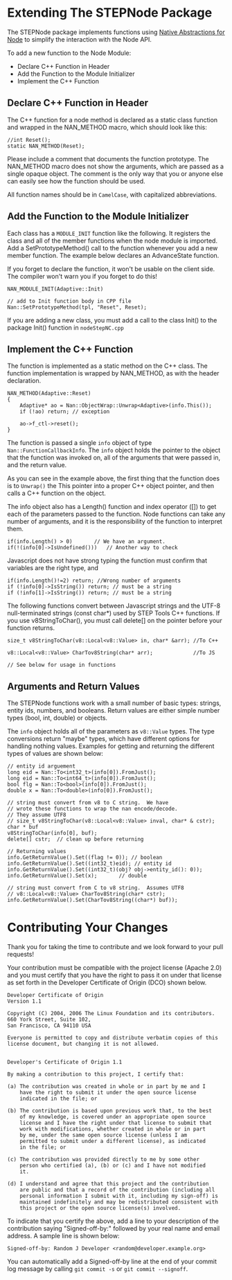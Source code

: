 # Extending The STEPNode Package

The STEPNode package implements functions using [Native Abstractions
for Node](https://github.com/nodejs/nan) to simplify the interaction
with the Node API.

To add a new function to the Node Module:

- Declare C++ Function in Header
- Add the Function to the Module Initializer
- Implement the C++ Function



## Declare C++ Function in Header

The C++ function for a node method is declared as a static class
function and wrapped in the NAN_METHOD macro, which should look like
this:

``` 
//int Reset();
static NAN_METHOD(Reset);
```

Please include a comment that documents the function prototype. The
NAN_METHOD macro does not show the arguments, which are passed as a
single opaque object.  The comment is the only way that you or anyone
else can easily see how the function should be used.

All function names should be in `CamelCase`, with capitalized
abbreviations.



## Add the Function to the Module Initializer

Each class has a `MODULE_INIT` function like the following. It
registers the class and all of the member functions when the node
module is imported. Add a SetPrototypeMethod() call to the function
whenever you add a new member function. The example below declares an
AdvanceState function.

If you forget to declare the function, it won\'t be usable on the
client side. The compiler won\'t warn you if you forget to do this!

``` {.code}
NAN_MODULE_INIT(Adaptive::Init)

// add to Init function body in CPP file
Nan::SetPrototypeMethod(tpl, "Reset", Reset);
```

If you are adding a new class, you must add a call to the class Init()
to the package Init() function in `nodeStepNC.cpp`



## Implement the C++ Function

The function is implemented as a static method on the C++ class.  The
function implementation is wrapped by NAN_METHOD, as with the header
declaration.

```
NAN_METHOD(Adaptive::Reset)
{
    Adaptive* ao = Nan::ObjectWrap::Unwrap<Adaptive>(info.This());
    if (!ao) return; // exception
    
    ao->f_ctl->reset();
}
```

The function is passed a single `info` object of type
`Nan::FunctionCallbackInfo`.  The `info` object holds the pointer to
the object that the function was invoked on, all of the arguments that
were passed in, and the return value.

As you can see in the example above, the first thing that the function
does is to `Unwrap()` the This pointer into a proper C++ object
pointer, and then calls a C++ function on the object.


The info object also has a Length() function and index operator (\[\])
to get each of the parameters passed to the function.  Node functions
can take any number of arguments, and it is the responsibility of the
function to interpret them.

```
if(info.Length() > 0)		// We have an argument. 
if(!(info[0]->IsUndefined())) 	// Another way to check
```

Javascript does not have strong typing the function must confirm that
variables are the right type, and

```
if(info.Length()!=2) return; //Wrong number of arguments
if (!info[0]->IsString()) return; // must be a string
if (!info[1]->IsString()) return; // must be a string
```

The following functions convert between Javascript strings and the
UTF-8 null-terminated strings (const char*) used by STEP Tools C++
functions.  If you use v8StringToChar(), you must call delete\[\] on
the pointer before your function returns.

```
size_t v8StringToChar(v8::Local<v8::Value> in, char* &arr);	//To C++

v8::Local<v8::Value> CharTov8String(char* arr);	     		//To JS

// See below for usage in functions

```


## Arguments and Return Values

The STEPNode functions work with a small number of basic types:
strings, entity ids, numbers, and booleans. Return values are either
simple number types (bool, int, double) or objects.

The `info` object holds all of the parameters as `v8::Value`
types. The type conversions return \"maybe\" types, which have
different options for handling nothing values.  Examples for getting
and returning the different types of values are shown below:

```
// entity id arguement
long eid = Nan::To<int32_t>(info[0]).FromJust();
long eid = Nan::To<int64_t>(info[0]).FromJust();
bool flg = Nan::To<bool>(info[0]).FromJust();
double x = Nan::To<double>(info[0]).FromJust();

// string must convert from v8 to C string.  We have
// wrote these functions to wrap the nan encode/decode.
// They assume UTF8
// size_t v8StringToChar(v8::Local<v8::Value> inval, char* & cstr);
char * buf
v8StringToChar(info[0], buf);
delete[] cstr;  // clean up before returning

// Returning values
info.GetReturnValue().Set((flag != 0)); // boolean
info.GetReturnValue().Set((int32_t)eid); // entity id
info.GetReturnValue().Set((int32_t)(obj? obj->entity_id(): 0));
info.GetReturnValue().Set(x);       // double

// string must convert from C to v8 string.  Assumes UTF8
// v8::Local<v8::Value> CharTov8String(char* cstr);
info.GetReturnValue().Set(CharTov8String((char*) buf));
```


# Contributing Your Changes

Thank you for taking the time to contribute and we look forward to
your pull requests!

Your contribution must be compatible with the project license (Apache
2.0) and you must certify that you have the right to pass it on under
that license as set forth in the Developer Certificate of Origin (DCO)
shown below.

```text
Developer Certificate of Origin
Version 1.1

Copyright (C) 2004, 2006 The Linux Foundation and its contributors.
660 York Street, Suite 102,
San Francisco, CA 94110 USA

Everyone is permitted to copy and distribute verbatim copies of this
license document, but changing it is not allowed.


Developer's Certificate of Origin 1.1

By making a contribution to this project, I certify that:

(a) The contribution was created in whole or in part by me and I
    have the right to submit it under the open source license
    indicated in the file; or

(b) The contribution is based upon previous work that, to the best
    of my knowledge, is covered under an appropriate open source
    license and I have the right under that license to submit that
    work with modifications, whether created in whole or in part
    by me, under the same open source license (unless I am
    permitted to submit under a different license), as indicated
    in the file; or

(c) The contribution was provided directly to me by some other
    person who certified (a), (b) or (c) and I have not modified
    it.

(d) I understand and agree that this project and the contribution
    are public and that a record of the contribution (including all
    personal information I submit with it, including my sign-off) is
    maintained indefinitely and may be redistributed consistent with
    this project or the open source license(s) involved.
```

To indicate that you certify the above, add a line to your description
of the contribution saying "Signed-off-by:" followed by your real name
and email address.  A sample line is shown below:

```
Signed-off-by: Random J Developer <random@developer.example.org>
```

You can automatically add a Signed-off-by line at the end of your
commit log message by calling `git commit -s` or `git commit
--signoff`.

